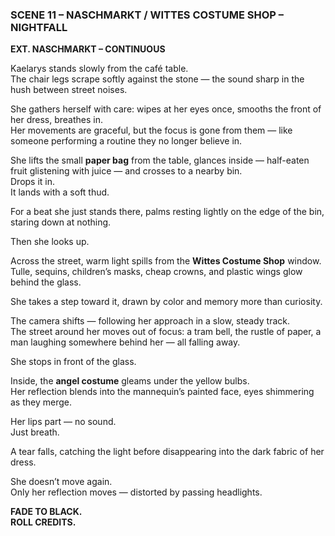 ### **SCENE 11 – NASCHMARKT / WITTES COSTUME SHOP – NIGHTFALL**

**EXT. NASCHMARKT – CONTINUOUS**

Kaelarys stands slowly from the café table.  
The chair legs scrape softly against the stone — the sound sharp in the hush between street noises.

She gathers herself with care: wipes at her eyes once, smooths the front of her dress, breathes in.  
Her movements are graceful, but the focus is gone from them — like someone performing a routine they no longer believe in.

She lifts the small **paper bag** from the table, glances inside — half-eaten fruit glistening with juice — and crosses to a nearby bin.  
Drops it in.  
It lands with a soft thud.

For a beat she just stands there, palms resting lightly on the edge of the bin, staring down at nothing.

Then she looks up.

Across the street, warm light spills from the **Wittes Costume Shop** window.  
Tulle, sequins, children’s masks, cheap crowns, and plastic wings glow behind the glass.

She takes a step toward it, drawn by color and memory more than curiosity.

The camera shifts — following her approach in a slow, steady track.  
The street around her moves out of focus: a tram bell, the rustle of paper, a man laughing somewhere behind her — all falling away.

She stops in front of the glass.

Inside, the **angel costume** gleams under the yellow bulbs.  
Her reflection blends into the mannequin’s painted face, eyes shimmering as they merge.

Her lips part — no sound.  
Just breath.

A tear falls, catching the light before disappearing into the dark fabric of her dress.

She doesn’t move again.  
Only her reflection moves — distorted by passing headlights.

**FADE TO BLACK.**  
**ROLL CREDITS.**